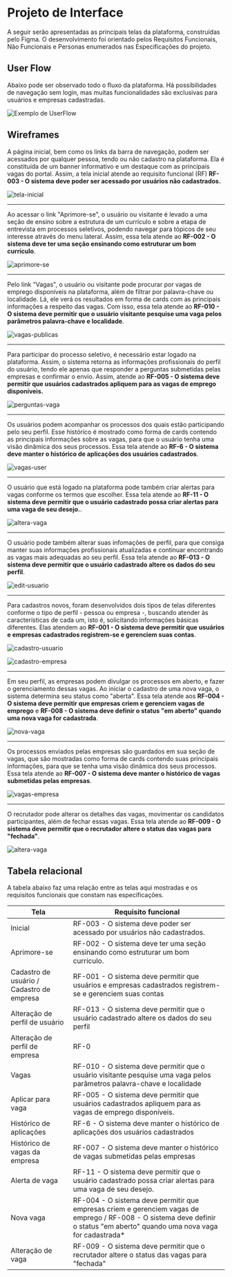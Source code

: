 
# Projeto de Interface

 A seguir serão apresentadas as principais telas da plataforma, construídas pelo Figma. O desenvolvimento foi orientado pelos Requisitos Funcionais, Não Funcionais e Personas enumerados nas Especificações do projeto.

## User Flow

Abaixo pode ser observado todo o fluxo da plataforma. Há possibilidades de navegação sem login, mas muitas funcionalidades são exclusivas para usuários e empresas cadastradas.

![Exemplo de UserFlow](img/userflow.jpg)


## Wireframes


A página inicial, bem como os links da barra de navegação, podem ser acessados por qualquer pessoa, tendo ou não cadastro na plataforma. Ela é constituída de um banner informativo e um destaque com as principais vagas do portal. Assim, a tela inicial atende ao requisito funcional (RF) **RF-003 - O sistema deve poder ser acessado por usuários não cadastrados.**

![tela-inicial](img/telas-requisitos/pag-inicial.png)

---

Ao acessar o link "Aprimore-se", o usuário ou visitante é levado a uma seção de ensino sobre a estrutura de um currículo e sobre a etapa de entrevista em processos seletivos, podendo navegar para tópicos de seu interesse através do menu lateral. Assim, essa tela atende ao **RF-002 - O sistema deve ter uma seção ensinando como estruturar um bom currículo**.

![aprimore-se](img/telas-requisitos/aprimore-se.png)

---

Pelo link "Vagas", o usuário ou visitante pode procurar por vagas de emprego disponíveis na plataforma, além de filtrar por palavra-chave ou localidade. Lá, ele verá os resultados em forma de cards com as principais informações a respeito das vagas. Com isso, essa tela atende ao **RF-010 - O sistema deve permitir que o usuário visitante pesquise uma vaga pelos parâmetros palavra-chave e localidade**. 

![vagas-publicas](img/telas-requisitos/vagas-publicas.png)

---

Para participar do processo seletivo, é necessário estar logado na plataforma.  Assim, o sistema retorna as informações profissionais do perfil do usuário, tendo ele apenas que responder a perguntas submetidas pelas empresas e confirmar o envio. Assim, atende ao **RF-005 - O sistema deve permitir que usuários cadastrados apliquem para as vagas de emprego disponíveis.**

![perguntas-vaga](img/telas-requisitos/perguntas-vaga.png)

---

Os usuários podem acompanhar os processos dos quais estão participando pelo seu perfil. Esse histórico é mostrado como forma de cards contendo as principais informações sobre as vagas, para que o usuário tenha uma visão dinâmica dos seus processos. Essa tela atende ao **RF-6 - O sistema deve manter o histórico de aplicações dos usuários cadastrados**.

![vagas-user](img/telas-requisitos/vagas-user.png)

---

O usuário que está logado na plataforma pode também criar alertas para vagas conforme os termos que escolher. Essa tela atende ao **RF-11 - O sistema deve permitir que o usuário cadastrado possa criar alertas para uma vaga de seu desejo.**.

![altera-vaga](img/telas-requisitos/alerta-vaga.png)

---

O usuário pode também alterar suas infomações de perfil, para que consiga manter suas informações profissionais atualizadas e continuar encontrando as vagas mais adequadas ao seu perfil. Essa tela atende ao **RF-013 - O sistema deve permitir que o usuário cadastrado altere os dados do seu perfil**.

![edit-usuario](img/telas-requisitos/editar-usuario.png)

---

Para cadastros novos, foram desenvolvidos dois tipos de telas diferentes conforme o tipo de perfil - pessoa ou empresa -, buscando atender às características de cada um, isto é, solicitando informações básicas diferentes. Elas atendem ao **RF-001 - O sistema deve permitir que usuários e empresas cadastrados registrem-se e gerenciem suas contas**.

![cadastro-usuario](img/telas-requisitos/cadastro-usuario.png)

![cadastro-empresa](img/telas-requisitos/cadastro-empresa.png)

---

Em seu perfil, as empresas podem divulgar os processos em aberto, e fazer o gerenciamento dessas vagas. Ao iniciar o cadastro de uma nova vaga, o sistema determina seu status como "aberta". Essa tela atende aos **RF-004 - O sistema deve permitir que empresas criem e gerenciem vagas de emprego** e **RF-008 - O sistema deve definir o status "em aberto" quando uma nova vaga for cadastrada**.

![nova-vaga](img/telas-requisitos/nova-vaga.png)

---

Os processos enviados pelas empresas são guardados em sua seção de vagas, que são mostradas como forma de cards contendo suas principais informações, para que se tenha uma visão dinâmica dos seus processos. Essa tela atende ao **RF-007 - O sistema deve manter o histórico de vagas submetidas pelas empresas**.

![vagas-empresa](img/telas-requisitos/vagas-empresa.png)

---



O recrutador pode alterar os detalhes das vagas, movimentar os candidatos participantes, além de fechar essas vagas. Essa tela atende ao **RF-009 - O sistema deve permitir que o recrutador altere o status das vagas para "fechada"**.

![altera-vaga](img/telas-requisitos/altera-vaga.png)

## Tabela relacional

A tabela abaixo faz uma relação entre as telas aqui mostradas e os requisitos funcionais que constam nas especificações.

| Tela | Requisito funcional|
|--- |----|
| Inicial|RF-003 - O sistema deve poder ser acessado por usuários não cadastrados.|
| Aprimore-se | RF-002 - O sistema deve ter uma seção ensinando como estruturar um bom currículo. |
| Cadastro de usuário / Cadastro de empresa |RF-001 - O sistema deve permitir que usuários e empresas cadastrados registrem-se e gerenciem suas contas|
| Alteração de perfil de usuário |RF-013 - O sistema deve permitir que o usuário cadastrado altere os dados do seu perfil|
| Alteração de perfil de empresa |RF-0|
| Vagas |RF-010 - O sistema deve permitir que o usuário visitante pesquise uma vaga pelos parâmetros palavra-chave e localidade|
| Aplicar para vaga|RF-005 - O sistema deve permitir que usuários cadastrados apliquem para as vagas de emprego disponíveis.|
|Histórico de aplicações |RF-6 - O sistema deve manter o histórico de aplicações dos usuários cadastrados|
| Histórico de vagas da empresa | RF-007 - O sistema deve manter o histórico de vagas submetidas pelas empresas |
|Alerta de vaga|RF-11 - O sistema deve permitir que o usuário cadastrado possa criar alertas para uma vaga de seu desejo.|
| Nova vaga|RF-004 - O sistema deve permitir que empresas criem e gerenciem vagas de emprego / RF-008 - O sistema deve definir o status "em aberto" quando uma nova vaga for cadastrada*|
| Alteração de vaga|RF-009 - O sistema deve permitir que o recrutador altere o status das vagas para "fechada"|